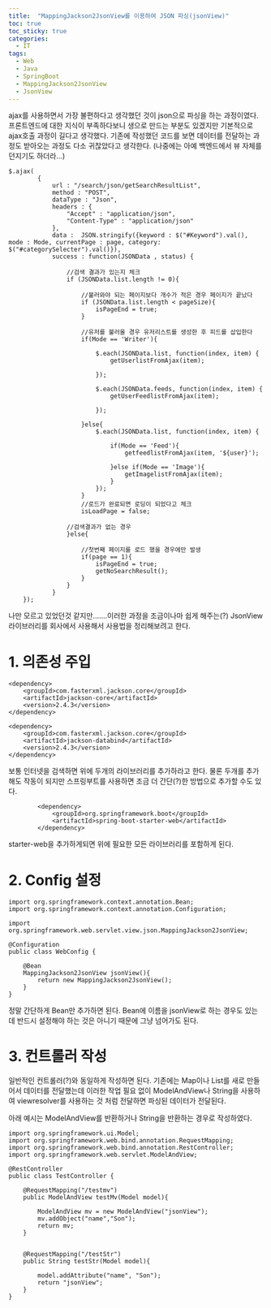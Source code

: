```yaml
---
title:  "MappingJackson2JsonView를 이용하여 JSON 파싱(jsonView)"
toc: true
toc_sticky: true
categories:
  - IT
tags:  
  - Web
  - Java
  - SpringBoot
  - MappingJackson2JsonView
  - JsonView
---
```


ajax를 사용하면서 가장 불편하다고 생각했던 것이 json으로 파싱을 하는 과정이였다. 
프론트엔드에 대한 지식이 부족하다보니 생으로 만드는 부분도 있겠지만 기본적으로 ajax호출 과정이 길다고 생각했다. 기존에 작성했던 코드를 보면 데이터를 전달하는 과정도 받아오는 과정도 다소 귀찮았다고 생각한다. (나중에는 아예 백엔드에서 뷰 자체를 던지기도 하더라...)

```
$.ajax( 
		{
			url : "/search/json/getSearchResultList",
			method : "POST",
			dataType : "Json",					
			headers : {
				"Accept" : "application/json",
				"Content-Type" : "application/json"
			},
			data :  JSON.stringify({keyword : $("#Keyword").val(), mode : Mode, currentPage : page, category: $("#categorySelecter").val()}),
			success : function(JSONData , status) {
				
				//검색 결과가 있는지 체크
				if (JSONData.list.length != 0){					
				
					//불러와야 되는 페이지보다 개수가 적은 경우 페이지가 끝났다
					if (JSONData.list.length < pageSize){
						isPageEnd = true;
					}
					
					//유저를 불러올 경우 유저리스트를 생성한 후 피드를 삽입한다 
					if(Mode == 'Writer'){							
						
						$.each(JSONData.list, function(index, item) { 						
							getUserlistFromAjax(item); 									
												
						});	
						
						$.each(JSONData.feeds, function(index, item) { 						
							getUserFeedlistFromAjax(item);	 							
												
						});	 							
						
					}else{
						$.each(JSONData.list, function(index, item) {						
							
							if(Mode == 'Feed'){						 								
								getfeedlistFromAjax(item, '${user}');
									
							}else if(Mode == 'Image'){			
								getImagelistFromAjax(item); 									
							}					
						});	 							
					}	 						
					//로드가 완료되면 로딩이 되었다고 체크
					isLoadPage = false;
				
				//검색결과가 없는 경우	
				}else{
					
					//첫번째 페이지를 로드 했을 경우에만 발생
					if(page == 1){
						isPageEnd = true;
						getNoSearchResult();
					}
				}
			}
	});
```

나만 모르고 있었던것 같지만.......이러한 과정을 조금이나마 쉽게 해주는(?) JsonView 라이브러리를 회사에서 사용해서 사용법을 정리해보려고 한다.

# 1. 의존성 주입
```
<dependency>
	<groupId>com.fasterxml.jackson.core</groupId>
	<artifactId>jackson-core</artifactId>
	<version>2.4.3</version>
</dependency>

<dependency>
	<groupId>com.fasterxml.jackson.core</groupId>
	<artifactId>jackson-databind</artifactId>
	<version>2.4.3</version>
</dependency>
```

보통 인터넷을 검색하면 위에 두개의 라이브러리를 추가하라고 한다. 
물론 두개를 추가해도 작동이 되지만 스프링부트를 사용하면 조금 더 간단(?)한 방법으로 추가할 수도 있다.
```
		<dependency>
			<groupId>org.springframework.boot</groupId>
			<artifactId>spring-boot-starter-web</artifactId>
		</dependency>
```
starter-web을 추가하게되면 위에 필요한 모든 라이브러리를 포함하게 된다.

# 2. Config 설정

```
import org.springframework.context.annotation.Bean;
import org.springframework.context.annotation.Configuration;

import org.springframework.web.servlet.view.json.MappingJackson2JsonView;

@Configuration
public class WebConfig {

    @Bean
    MappingJackson2JsonView jsonView(){
        return new MappingJackson2JsonView();
    }
}
```

정말 간단하게 Bean만 추가하면 된다. Bean에 이름을 jsonView로 하는 경우도 있는데 반드시 설정해야 하는 것은 아니기 때문에 그냥 넘어가도 된다.

# 3. 컨트롤러 작성

일반적인 컨트롤러(?)와 동일하게 작성하면 된다. 기존에는 Map이나 List를 새로 만들어서 데이터를 전달했는데 이러한 작업 필요 없이 ModelAndView나 String을 사용하여 viewresolver를 사용하는 것 처럼 전달하면 파싱된 데이터가 전달된다. 

아래 예시는 ModelAndView를 반환하거나 String을 반환하는 경우로 작성하였다. 

```
import org.springframework.ui.Model;
import org.springframework.web.bind.annotation.RequestMapping;
import org.springframework.web.bind.annotation.RestController;
import org.springframework.web.servlet.ModelAndView;

@RestController
public class TestController {

    @RequestMapping("/testmv")
    public ModelAndView testMv(Model model){

        ModelAndView mv = new ModelAndView("jsonView");
        mv.addObject("name","Son");
        return mv;
    }


    @RequestMapping("/testStr")
    public String testStr(Model model){

        model.addAttribute("name", "Son");
        return "jsonView";
    }
}
```